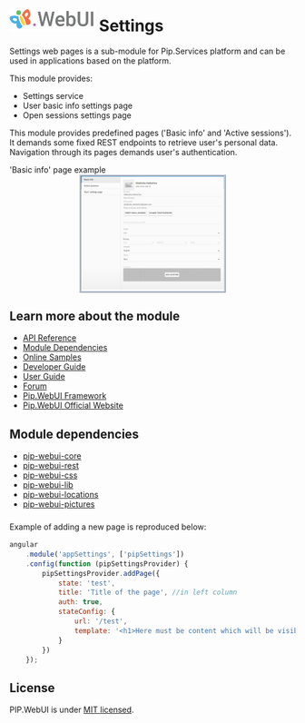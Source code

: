 # <img src="https://github.com/pip-webui/pip-webui/blob/master/doc/Logo.png" alt="Pip.WebUI Logo" style="max-width:30%"> Settings

Settings web pages is a sub-module for Pip.Services platform and can be used in applications
based on the platform.

This module provides:

* Settings service
* User basic info settings page
* Open sessions settings page

This module provides predefined pages ('Basic info' and 'Active sessions'). It demands some fixed REST endpoints to retrieve user's personal data.
Navigation through its pages demands user's authentication.

<a name="settings_basic_info"></a>'Basic info' page example
<a href="doc/images/img-settings-basic-info.png" style="border: 3px ridge #c8d2df; width: 50%; margin: auto; display: block">
    <img src="doc/images/img-settings-basic-info.png"/>
</a>

## Learn more about the module

- [API Reference]()
- [Module Dependencies](#dependencies)
- [Online Samples](http://webui.pipdevs.com/pip-webui-settings/index.html)
- [Developer Guide](doc/DeveloperGuide.md)
- [User Guide](doc/UserGuide.md)
- [Forum](https://pip-webui.blogspot.com/)
- [Pip.WebUI Framework](https://github.com/pip-webui/pip-webui)
- [Pip.WebUI Official Website](http://www.pipwebui.org)

## <a name="dependencies">Module dependencies</a>

* <a href="https://github.com/pip-webui/pip-webui-core">pip-webui-core</a>
* <a href="https://github.com/pip-webui/pip-webui-rest">pip-webui-rest</a>
* <a href="https://github.com/pip-webui/pip-webui-css">pip-webui-css</a>
* <a href="https://github.com/pip-webui/pip-webui-lib">pip-webui-lib</a>
* <a href="https://github.com/pip-webui/pip-webui-locations">pip-webui-locations</a>
* <a href="https://github.com/pip-webui/pip-webui-pictures">pip-webui-pictures</a>


### <a name="howto_use_it"></a>

Example of adding a new page is reproduced below:

```javascript
angular
    .module('appSettings', ['pipSettings'])
    .config(function (pipSettingsProvider) {
        pipSettingsProvider.addPage({
            state: 'test',
            title: 'Title of the page', //in left column
            auth: true,
            stateConfig: {
                url: '/test',
                template: '<h1>Here must be content which will be visible while this page will be active</h1>'
            }
        })
    });
```


## <a name="license"></a>License

PIP.WebUI is under [MIT licensed](LICENSE).

